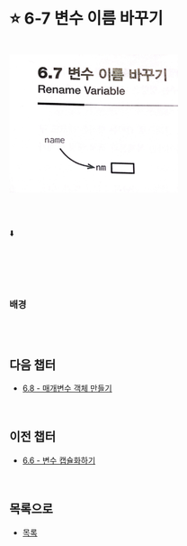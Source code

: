 # :star: 6-7 변수 이름 바꾸기

<br>

<img src="../../Images/06_07_image.jpeg" width="300px">

<br>

```js

```

<br>

⬇️

<br>

```js

```

<br>

### 배경

<br>

<br>

## 다음 챕터

- [6.8 - 매개변수 객체 만들기](https://github.com/Esoolgnah/Summary_of_Refactoring_2nd_Edition/blob/main/Notes/06_기본적인_리팩터링/06_08_매개변수_객체_만들기.md)

<br>

## 이전 챕터

- [6.6 - 변수 캡슐화하기](https://github.com/Esoolgnah/Summary_of_Refactoring_2nd_Edition/blob/main/Notes/06_기본적인_리팩터링/06_06_변수_캡슐화하기.md)

<br>

## 목록으로

- [목록](https://github.com/Esoolgnah/Summary_of_Refactoring_2nd_Edition/blob/main/Notes/06_기본적인_리팩터링/06_00_기본적인_리팩터링.md)
